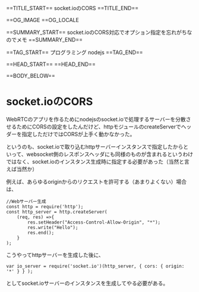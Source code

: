 ==TITLE_START==
socket.ioのCORS
==TITLE_END==

==OG_IMAGE 
==OG_LOCALE 

==SUMMARY_START==
socket.ioのCORS対応でオプション指定を忘れがちなのでメモ
==SUMMARY_END==

==TAG_START==
プログラミング nodejs
==TAG_END==

==HEAD_START==
==HEAD_END==

==BODY_BELOW==

# socket.ioのCORS

WebRTCのアプリを作るためにnodejsのsocket.ioで処理するサーバーを分散させるためにCORSの設定をしたんだけど、httpモジュールのcreateServerでヘッダーを指定しただけではCORSが上手く動かなかった。

というのも、socket.ioで取り込むhttpサーバーインスタンスで指定したからといって、websocket側のレスポンスヘッダにも同様のものが含まれるというわけではなく、socket.ioのインスタンス生成時に指定する必要があった（当然と言えば当然か）


例えば、あらゆるoriginからのリクエストを許可する（あまりよくない）場合は、


    //Webサーバー生成
    const http = require('http');
    const http_server = http.createServer(
        (req, res) =>{
            res.setHeader("Access-Control-Allow-Origin", "*");
            res.write("Hello");
            res.end();
        }
    );


こうやってhttpサーバーを生成した後に、


    var io_server = require('socket.io')(http_server, { cors: { origin: '*' } } );


としてsocket.ioサーバーのインスタンスを生成してやる必要がある。


